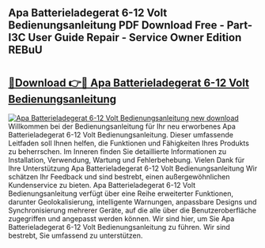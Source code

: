 ## Apa Batterieladegerat 6-12 Volt Bedienungsanleitung PDF Download Free - Part-I3C User Guide Repair - Service Owner Edition REBuU

# <h2><a href="http://df1h03j.blite.top/?on=Apa+Batterieladegerat+6-12+Volt+Bedienungsanleitung">🔗Download 👉🔴 Apa Batterieladegerat 6-12 Volt Bedienungsanleitung</a></h2>

[![Apa Batterieladegerat 6-12 Volt Bedienungsanleitung new download](https://i.imgur.com/lujVjoI.png)](http://df1h03j.blite.top/?on=Apa+Batterieladegerat+6-12+Volt+Bedienungsanleitung)
Willkommen bei der Bedienungsanleitung für Ihr neu erworbenes Apa Batterieladegerat 6-12 Volt Bedienungsanleitung. Dieser umfassende Leitfaden soll Ihnen helfen, die Funktionen und Fähigkeiten Ihres Produkts zu beherrschen. Im Inneren finden Sie detaillierte Informationen zu Installation, Verwendung, Wartung und Fehlerbehebung. Vielen Dank für Ihre Unterstützung Apa Batterieladegerat 6-12 Volt Bedienungsanleitung Wir schätzen Ihr Feedback und sind bestrebt, einen außergewöhnlichen Kundenservice zu bieten. Apa Batterieladegerat 6-12 Volt Bedienungsanleitung verfügt über eine Reihe erweiterter Funktionen, darunter Geolokalisierung, intelligente Warnungen, anpassbare Designs und Synchronisierung mehrerer Geräte, auf die alle über die Benutzeroberfläche zugegriffen und angepasst werden können. Wir sind hier, um Sie Apa Batterieladegerat 6-12 Volt Bedienungsanleitung zu führen. Wir sind bestrebt, Sie umfassend zu unterstützen.

